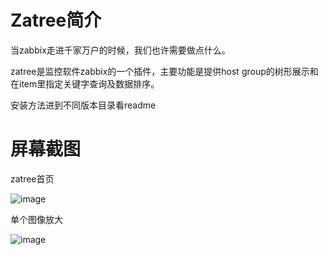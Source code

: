 Zatree简介
==================================

当zabbix走进千家万户的时候，我们也许需要做点什么。

zatree是监控软件zabbix的一个插件，主要功能是提供host group的树形展示和在item里指定关键字查询及数据排序。

安装方法进到不同版本目录看readme


屏幕截图
==================================

zatree首页

![image](https://raw.github.com/spide4k/zatree/master/zabbix-2.0.x/screenshots/1.jpg)

单个图像放大

![image](https://raw.github.com/spide4k/zatree/master/zabbix-2.0.x/screenshots/2.jpg)

